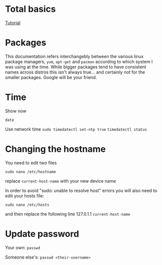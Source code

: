 # Total basics
[Tutorial](http://www.ee.surrey.ac.uk/Teaching/Unix/)

# Packages
This documentation refers interchangebly between the various
linux package managers, `yum`, `apt-get` and `pacman` according
to which system I was using at the time. While bigger packages
tend to have consistent names across distros this isn't always
true... and certainly not for the smaller packages. Google will
be your friend.

# Time
Show now
```
date
```

Use network time
`sudo timedatectl set-ntp true`
`timedatectl status`

# Changing the hostname
You need to edit two files

    sudo nano /etc/hostname

replace `current-host-name` with your new device name

In order to avoid "sudo: unable to resolve host" errors you will also need to edit your hosts file:

    sudo nano /etc/hosts

and then replace the following line
    127.0.1.1	`current-host-name`

# Update password
Your own: `passwd`

Someone else's: `passwd <their-username>`
